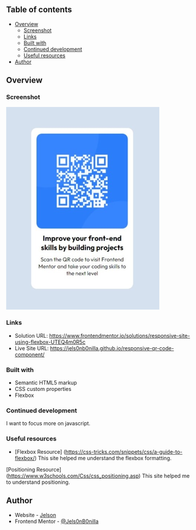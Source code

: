 ## Table of contents

- [Overview](#overview)
  - [Screenshot](#screenshot)
  - [Links](#links)
  - [Built with](#built-with)
  - [Continued development](#continued-development)
  - [Useful resources](#useful-resources)
- [Author](#author)

## Overview

### Screenshot

<img src="\images\Screenshot_8-3-2024.jpeg"/>

### Links

- Solution URL: https://www.frontendmentor.io/solutions/responsive-site-using-flexbox-UTEQ4m0R5c
- Live Site URL: https://jels0nb0nilla.github.io/responsive-qr-code-component/

### Built with

- Semantic HTML5 markup
- CSS custom properties
- Flexbox

### Continued development

I want to focus more on javascript.

### Useful resources

- [Flexbox Resource] (https://css-tricks.com/snippets/css/a-guide-to-flexbox/) This site helped me understand the flexbox formatting.

[Positioning Resource] (https://www.w3schools.com/Css/css_positioning.asp)
This site helped me to understand positioning.

## Author

- Website - [Jelson](https://www.your-site.com)
- Frontend Mentor - [@Jels0nB0nilla](https://www.frontendmentor.io/profile/Jels0nB0nilla)

